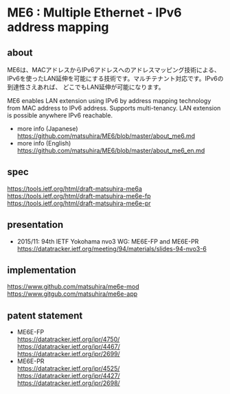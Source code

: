 # ME6 : Multiple Ethernet - IPv6 address mapping

## about
ME6は、MACアドレスからIPv6アドレスへのアドレスマッピング技術による、IPv6を使ったLAN延伸を可能にする技術です。マルチテナント対応です。IPv6の到達性さえあれば、 どこでもLAN延伸が可能になります。<br>

ME6 enables LAN extension using IPv6 by address mapping technology from MAC address to IPv6 address. Supports multi-tenancy. LAN extension is possible anywhere IPv6 reachable.<br>

* more info (Japanese)<br>
https://github.com/matsuhira/ME6/blob/master/about_me6.md<br>
* more info (English)<br>
https://github.com/matsuhira/ME6/blob/master/about_me6_en.md

## spec
https://tools.ietf.org/html/draft-matsuhira-me6a<br>
https://tools.ietf.org/html/draft-matsuhira-me6e-fp<br>
https://tools.ietf.org/html/draft-matsuhira-me6e-pr<br>

## presentation
* 2015/11: 94th IETF Yokohama nvo3 WG: ME6E-FP and ME6E-PR<br>
https://datatracker.ietf.org/meeting/94/materials/slides-94-nvo3-6<br>

## implementation
https://www.github.com/matsuhira/me6e-mod<br>
https://www.gitgub.com/matsuhira/me6e-app<br>

## patent statement
* ME6E-FP<br>
https://datatracker.ietf.org/ipr/4750/<br>
https://datatracker.ietf.org/ipr/4467/<br>
https://datatracker.ietf.org/ipr/2699/<br>
* ME6E-PR<br>
https://datatracker.ietf.org/ipr/4525/<br>
https://datatracker.ietf.org/ipr/4427/<br>
https://datatracker.ietf.org/ipr/2698/<br>
